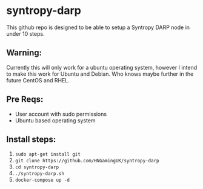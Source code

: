 # syntropy-darp

This github repo is designed to be able to setup a Syntropy DARP node in under 10 steps.

## Warning:
Currently this will only work for a ubuntu operating system, however I intend to make this work for Ubuntu and Debian. 
Who knows maybe further in the future CentOS and RHEL.

## Pre Reqs:
- User account with sudo permissions
- Ubuntu based operating system

## Install steps:
1. `sudo apt-get install git`
2. `git clone https://github.com/HNGamingUK/syntropy-darp`
3. `cd syntropy-darp`
4. `./syntropy-darp.sh`
5. `docker-compose up -d`
